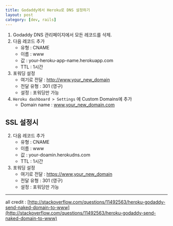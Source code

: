 ```yaml
---
title: Godaddy에서 Heroku로 DNS 설정하기
layout: post
category: [dev, rails]
--- 
```


1. Godaddy DNS 관리페이지에서 모든 레코드를 삭제.
2. 다음 레코드 추가
    - 유형 : CNAME
    - 이름 : www
    - 값 : your-heroku-app-name.herokuapp.com
    - TTL : 1시간
3. 포워딩 설정
    - 여기로 전달 : http://www.your_new_domain
    - 전달 유형 : 301 (영구)
    - 설정 : 포워딩만 가능
4. `Heroku dashboard > Settings` 에 Custom Domains에 추가
    - Domain name : www.your_new_domain.com


## SSL 설정시

2. 다음 레코드 추가
    - 유형 : CNAME
    - 이름 : www
    - 값 : your-doamin.herokudns.com
    - TTL : 1시간
3. 포워딩 설정
    - 여기로 전달 : https://www.your_new_domain
    - 전달 유형 : 301 (영구)
    - 설정 : 포워딩만 가능



---

all credit : [http://stackoverflow.com/questions/11492563/heroku-godaddy-send-naked-domain-to-www](http://stackoverflow.com/questions/11492563/heroku-godaddy-send-naked-domain-to-www)